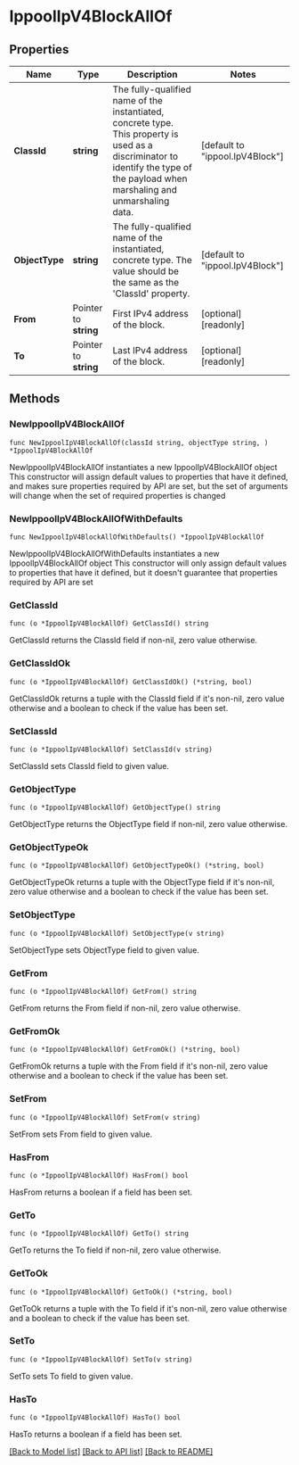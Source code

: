# IppoolIpV4BlockAllOf

## Properties

Name | Type | Description | Notes
------------ | ------------- | ------------- | -------------
**ClassId** | **string** | The fully-qualified name of the instantiated, concrete type. This property is used as a discriminator to identify the type of the payload when marshaling and unmarshaling data. | [default to "ippool.IpV4Block"]
**ObjectType** | **string** | The fully-qualified name of the instantiated, concrete type. The value should be the same as the &#39;ClassId&#39; property. | [default to "ippool.IpV4Block"]
**From** | Pointer to **string** | First IPv4 address of the block. | [optional] [readonly] 
**To** | Pointer to **string** | Last IPv4 address of the block. | [optional] [readonly] 

## Methods

### NewIppoolIpV4BlockAllOf

`func NewIppoolIpV4BlockAllOf(classId string, objectType string, ) *IppoolIpV4BlockAllOf`

NewIppoolIpV4BlockAllOf instantiates a new IppoolIpV4BlockAllOf object
This constructor will assign default values to properties that have it defined,
and makes sure properties required by API are set, but the set of arguments
will change when the set of required properties is changed

### NewIppoolIpV4BlockAllOfWithDefaults

`func NewIppoolIpV4BlockAllOfWithDefaults() *IppoolIpV4BlockAllOf`

NewIppoolIpV4BlockAllOfWithDefaults instantiates a new IppoolIpV4BlockAllOf object
This constructor will only assign default values to properties that have it defined,
but it doesn't guarantee that properties required by API are set

### GetClassId

`func (o *IppoolIpV4BlockAllOf) GetClassId() string`

GetClassId returns the ClassId field if non-nil, zero value otherwise.

### GetClassIdOk

`func (o *IppoolIpV4BlockAllOf) GetClassIdOk() (*string, bool)`

GetClassIdOk returns a tuple with the ClassId field if it's non-nil, zero value otherwise
and a boolean to check if the value has been set.

### SetClassId

`func (o *IppoolIpV4BlockAllOf) SetClassId(v string)`

SetClassId sets ClassId field to given value.


### GetObjectType

`func (o *IppoolIpV4BlockAllOf) GetObjectType() string`

GetObjectType returns the ObjectType field if non-nil, zero value otherwise.

### GetObjectTypeOk

`func (o *IppoolIpV4BlockAllOf) GetObjectTypeOk() (*string, bool)`

GetObjectTypeOk returns a tuple with the ObjectType field if it's non-nil, zero value otherwise
and a boolean to check if the value has been set.

### SetObjectType

`func (o *IppoolIpV4BlockAllOf) SetObjectType(v string)`

SetObjectType sets ObjectType field to given value.


### GetFrom

`func (o *IppoolIpV4BlockAllOf) GetFrom() string`

GetFrom returns the From field if non-nil, zero value otherwise.

### GetFromOk

`func (o *IppoolIpV4BlockAllOf) GetFromOk() (*string, bool)`

GetFromOk returns a tuple with the From field if it's non-nil, zero value otherwise
and a boolean to check if the value has been set.

### SetFrom

`func (o *IppoolIpV4BlockAllOf) SetFrom(v string)`

SetFrom sets From field to given value.

### HasFrom

`func (o *IppoolIpV4BlockAllOf) HasFrom() bool`

HasFrom returns a boolean if a field has been set.

### GetTo

`func (o *IppoolIpV4BlockAllOf) GetTo() string`

GetTo returns the To field if non-nil, zero value otherwise.

### GetToOk

`func (o *IppoolIpV4BlockAllOf) GetToOk() (*string, bool)`

GetToOk returns a tuple with the To field if it's non-nil, zero value otherwise
and a boolean to check if the value has been set.

### SetTo

`func (o *IppoolIpV4BlockAllOf) SetTo(v string)`

SetTo sets To field to given value.

### HasTo

`func (o *IppoolIpV4BlockAllOf) HasTo() bool`

HasTo returns a boolean if a field has been set.


[[Back to Model list]](../README.md#documentation-for-models) [[Back to API list]](../README.md#documentation-for-api-endpoints) [[Back to README]](../README.md)


